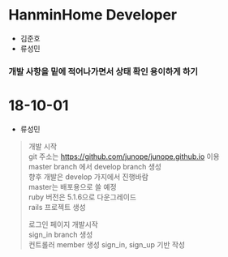 # HanminHome Developer
- 김준호
- 류성민

### 개발 사항을 밑에 적어나가면서 상태 확인 용이하게 하기

# 18-10-01

- 류성민
> 개발 시작  
> git 주소는 https://github.com/junope/junope.github.io 이용  
> master branch 에서 develop branch 생성  
> 향후 개발은 develop 가지에서 진행바람  
> master는 배포용으로 쓸 예정  
> ruby 버전은 5.1.6으로 다운그레이드  
> rails 프로젝트 생성
>
> 로그인 페이지 개발시작  
> sign_in branch 생성  
> 컨트롤러 member 생성
> sign_in, sign_up 기반 작성

